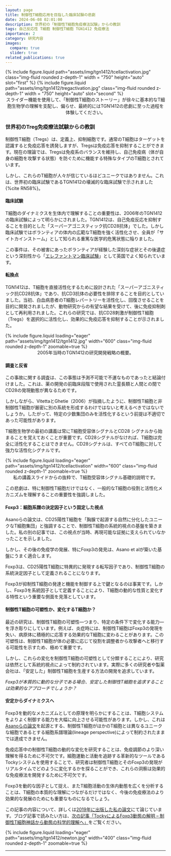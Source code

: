 ```yaml
---
layout: page
title: 制御性T細胞応用を目指した臨床試験の悲劇
date: 2024-06-08 02:01:00
description: 世界初の「制御性T細胞免疫療法試験」からの教訓
tags: 自己反応性 T細胞 制御性T細胞 TGN1412 免疫療法
importance: 2
category: 研究内容
images:
  compare: true
  slider: true
related_publications: true
---
```


<img-comparison-slider>
{% include figure.liquid path="assets/img/tgn1412/tcellactivation.jpg" class="img-fluid rounded z-depth-1" width = "750" height="auto" slot="first" %}
{% include figure.liquid path="assets/img/tgn1412/tregactivation.jpg" class="img-fluid rounded z-depth-1" width = "750" height="auto" slot="second" %}
</img-comparison-slider>
<div class="caption" style="text-align: center;">
スライダー機能を使用して、「制御性T細胞のストーリー」が徐々に基本的なT細胞生物学の理解を支配し、偏らせ、最終的にはTGN1412の悲劇に至った過程を体験してください。</div>

### 世界初のTreg免疫療法試験からの教訓

制御性T細胞（Tregs）は、定義上、抑制細胞です。通常のT細胞はターゲットを認識すると免疫応答を誘発しますが、Tregsは免疫応答を抑制することができます。現在の理論では、Tregsは免疫系のバランスを維持し、自己免疫病（体が自身の細胞を攻撃する状態）を防ぐために機能する特殊なタイプのT細胞とされています。

しかし、これらのT細胞が人々が信じているほどユニークではありません。これは、世界初の臨床試験であるTGN1412の壊滅的な臨床試験で示されました {%cite RN58%}。

#### 臨床試験

T細胞のダイナミクスを生体内で理解することの重要性は、2006年のTGN1412の臨床試験によって明らかにされました。TGN1412は、自己免疫反応を抑制することを目的とした「スーパーアゴニスティック抗CD28抗体」でした。しかし臨床試験ではボランティアの体内の広範なT細胞を強く活性化させ、全員が「サイトカインストーム」として知られる重篤な医学的危篤状態に陥りました。

この事件は、その被害にあったボランティアが経験した深刻な症状とその後遺症という深刻性から「[エレファントマン臨床試験](https://www.thesun.co.uk/news/2917810/elephant-man-drug-testing-trial-tgn1412/)」として英国でよく知られています。

#### 転換点

TGN1412は、T細胞を直接活性化するために設計された「スーパーアゴニスティック抗CD28抗体」であり、抗CD3抗体の必要性を排除することを目的としていました。当初、白血病患者のT細胞レパートリーを活性化し、回復させることを目的に開発されましたが、動物研究からの有望な結果を受けて、後に免疫抑制剤として再利用されました。これらの研究では、抗CD28刺激が制御性T細胞（Tregs）を選択的に活性化し、効果的に免疫応答を抑制することが示されました。

<div class="row">
    <div class="col-sm mt-3 mt-md-0 text-center">
        {% include figure.liquid loading="eager" path="assets/img/tgn1412/tgn1412.jpg" width="600" class="img-fluid rounded z-depth-1" zoomable=true %}
    </div>
</div>
<div class="caption" style="text-align: center;">
2005年当時のTGN1412の研究開発戦略の概要。</div>

#### 調査と反省

この事故に関する調査は、この事態は予測不可能で不運なものであったと結論付けました。これは、薬の開発の前臨床段階で使用された霊長類と人間との間でCD28の発現動態が異なるためです。

しかしながら、VitettaとGhetie（2006）が指摘したように、制御性T細胞と非制御性T細胞が厳密に別の系統を形成するわけではないと考えるべきではないでしょうか。したがって、特定の少数集団のみを活性化するという前提は不適切であった可能性があります。

T細胞生物学の最初の講義は常にT細胞受容体シグナルとCD28 シグナルから始まることを覚えておくことが重要です。CD28シグナルがなければ、T細胞は完全に活性化することはできません。CD28シグナルは、すべてのT細胞に対して強力な活性化シグナルです。

<div class="row">
    <div class="col-sm mt-3 mt-md-0 text-center">
        {% include figure.liquid loading="eager" path="assets/img/tgn1412/tcellactivation" width="600" class="img-fluid rounded z-depth-1" zoomable=true %}
    </div>
</div>
<div class="caption" style="text-align: center;">
私の講義スライドからの抜粋で、T細胞受容体シグナル基礎的説明です。 </div>

この悲劇は、特に制御性T細胞だけではなく、一般的なT細胞の役割と活性化メカニズムを理解することの重要性を強調しました。

#### Foxp3：細胞系譜の決定因子という固定した視点

Asanoらの論文は、CD25陽性T細胞を「胸腺で起源する自然に分化したユニークなT細胞集団」と強調することで、制御性T細胞の系統的視点の基盤を築きました。私の別の記事では、この視点が当時、再現可能な証拠に支えられていなかったことを示しました。

しかし、その後の免疫学の発展、特にFoxp3の発見は、Asano et alが築いた基盤にうまく適合します。

Foxp3は、CD25陽性T細胞に特異的に発現する転写因子であり、制御性T細胞の系統決定因子として定義されることになります。

Foxp3が抑制性T細胞の発達と機能を制御する上で鍵となるのは事実です。しかし、Foxp3を系統因子として定義することにより、T細胞の動的な性質と変化する特性という重要な側面を見落としています。

#### 制御性T細胞の可塑性か、変化するT細胞か？

最近の研究は、制御性T細胞の可塑性―つまり、特定の条件下で変化する能力―を浮き彫りにしています。例えば、炎症時には、制御性T細胞はFoxp3の発現を失い、病原体に積極的に応答する効果的なT細胞に変わることがあります。この可塑性は、制御性T細胞が体の必要に応じて役割を調整者から攻撃者へと移行する可能性を示すため、極めて重要です。

しかし、これらの変化を制御性T細胞の可塑性として分類することにより、研究は依然として系統的視点によって制約されています。実際に多くの研究者や製薬会社は、「安定した」制御性T細胞を生産する方法の開発を追求しています。

_Foxp3が本質的に動的な分子である場合、安定した制御性T細胞を追求することは効果的なアプローチでしょうか？_

#### 安定からダイナミクスへ

Foxp3を動的なメカニズムとしての原理を明らかにすることは、T細胞システムをよりよく制御する能力を大幅に向上させる可能性があります。しかし、これは[Asanoらの論文](https://pubmed.ncbi.nlm.nih.gov/8760792/)を起源とする、制御性T細胞がほかのT細胞とは異なるユニークな細胞であるとする細胞系譜理論(lineage perspective)によって制約されたままでは達成できません。

免疫応答中の制御性T細胞の動的な変化を研究することは、免疫調節のより深い理解を得るために不可欠です。細胞運動と活動を追跡する革新的なツールであるTockyシステムを使用することで、研究者は制御性T細胞とそのFoxp3の発現がリアルタイムでどのように変化するかを探ることができ、これらの洞察は効果的な免疫療法を開発するために不可欠です。

Foxp3を動的な因子として捉え、またT細胞活動の生体内動態を広くを分析することは、T細胞の本質的な理解につながるだけではなく、今後の免疫療法のより効果的な発展のためにも重要なものになるでしょう。

この記事の内容について、詳しくは[2019年に出版した私の論文](https://academic.oup.com/cei/article/197/1/14/6402549)にて論じています。ブログ記事で読みたい方は、[次の記事「TockyによるFoxp3動態の解明 – 制御性T細胞神話から動態の科学的理解へ」](https://monotockylab.github.io/japanese/2024-06-09/)をご覧ください。

<div class="row">
    <div class="col-sm mt-3 mt-md-0 text-center">
        {% include figure.liquid loading="eager" path="assets/img/tgn1412/newton.jpg" width="400" class="img-fluid rounded z-depth-1" zoomable=true %}
    </div>
</div>

---

